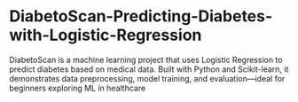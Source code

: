 # DiabetoScan-Predicting-Diabetes-with-Logistic-Regression
DiabetoScan is a machine learning project that uses Logistic Regression to predict diabetes based on medical data. Built with Python and Scikit-learn, it demonstrates data preprocessing, model training, and evaluation—ideal for beginners exploring ML in healthcare
